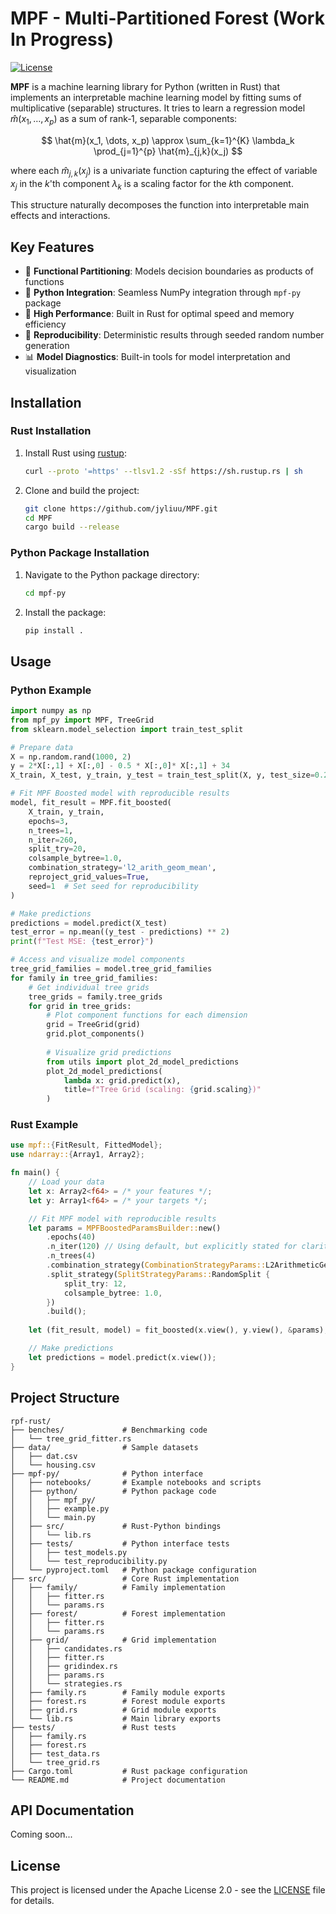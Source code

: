 # MPF - Multi-Partitioned Forest (Work In Progress)

[![License](https://img.shields.io/badge/License-Apache_2.0-blue.svg)](https://opensource.org/licenses/Apache-2.0)


**MPF** is a machine learning library for Python (written in Rust) that implements an interpretable machine learning model by fitting sums of multiplicative (separable) structures. It tries to learn a regression model $\hat{m}(x_1, \dots, x_p)$ as a sum of rank‑1, separable components:
  
$$
\hat{m}(x_1, \dots, x_p) \approx \sum_{k=1}^{K} \lambda_k \prod_{j=1}^{p} \hat{m}_{j,k}(x_j)
$$

where each $\hat{m}_{j,k}(x_j)$ is a univariate function capturing the effect of variable $x_j$ in the $k$'th component $\lambda_k$ is a scaling factor for the $k$th component.

This structure naturally decomposes the function into interpretable main effects and interactions.

## Key Features

- 🌳 **Functional Partitioning**: Models decision boundaries as products of functions
- 🐍 **Python Integration**: Seamless NumPy integration through `mpf-py` package
- 🚀 **High Performance**: Built in Rust for optimal speed and memory efficiency
- 🎯 **Reproducibility**: Deterministic results through seeded random number generation
- 📊 **Model Diagnostics**: Built-in tools for model interpretation and visualization

## Installation

### Rust Installation

1. Install Rust using [rustup](https://rustup.rs/):
   ```sh
   curl --proto '=https' --tlsv1.2 -sSf https://sh.rustup.rs | sh
   ```

2. Clone and build the project:
   ```sh
   git clone https://github.com/jyliuu/MPF.git
   cd MPF
   cargo build --release
   ```

### Python Package Installation

1. Navigate to the Python package directory:
   ```sh
   cd mpf-py
   ```

2. Install the package:
   ```sh
   pip install .
   ```

## Usage

### Python Example

```python
import numpy as np
from mpf_py import MPF, TreeGrid
from sklearn.model_selection import train_test_split

# Prepare data
X = np.random.rand(1000, 2)
y = 2*X[:,1] + X[:,0] - 0.5 * X[:,0]* X[:,1] + 34
X_train, X_test, y_train, y_test = train_test_split(X, y, test_size=0.2, random_state=42)

# Fit MPF Boosted model with reproducible results
model, fit_result = MPF.fit_boosted(
    X_train, y_train,
    epochs=3,
    n_trees=1,
    n_iter=260,
    split_try=20,
    colsample_bytree=1.0,
    combination_strategy='l2_arith_geom_mean',
    reproject_grid_values=True,
    seed=1  # Set seed for reproducibility
)

# Make predictions
predictions = model.predict(X_test)
test_error = np.mean((y_test - predictions) ** 2)
print(f"Test MSE: {test_error}")

# Access and visualize model components
tree_grid_families = model.tree_grid_families
for family in tree_grid_families:
    # Get individual tree grids
    tree_grids = family.tree_grids
    for grid in tree_grids:
        # Plot component functions for each dimension
        grid = TreeGrid(grid)
        grid.plot_components()
        
        # Visualize grid predictions
        from utils import plot_2d_model_predictions
        plot_2d_model_predictions(
            lambda x: grid.predict(x), 
            title=f"Tree Grid (scaling: {grid.scaling})"
        )

```

### Rust Example

```rust
use mpf::{FitResult, FittedModel};
use ndarray::{Array1, Array2};

fn main() {
    // Load your data
    let x: Array2<f64> = /* your features */;
    let y: Array1<f64> = /* your targets */;

    // Fit MPF model with reproducible results
    let params = MPFBoostedParamsBuilder::new()
        .epochs(40)
        .n_iter(120) // Using default, but explicitly stated for clarity
        .n_trees(4)
        .combination_strategy(CombinationStrategyParams::L2ArithmeticGeometricMean)
        .split_strategy(SplitStrategyParams::RandomSplit {
            split_try: 12,
            colsample_bytree: 1.0,
        })
        .build();
    
    let (fit_result, model) = fit_boosted(x.view(), y.view(), &params);

    // Make predictions
    let predictions = model.predict(x.view());
}
```

## Project Structure

```
rpf-rust/
├── benches/             # Benchmarking code
│   └── tree_grid_fitter.rs
├── data/                # Sample datasets
│   ├── dat.csv
│   └── housing.csv
├── mpf-py/              # Python interface
│   ├── notebooks/       # Example notebooks and scripts
│   ├── python/          # Python package code
│   │   ├── mpf_py/
│   │   ├── example.py
│   │   └── main.py
│   ├── src/             # Rust-Python bindings
│   │   └── lib.rs
│   ├── tests/           # Python interface tests
│   │   ├── test_models.py
│   │   └── test_reproducibility.py
│   └── pyproject.toml   # Python package configuration
├── src/                 # Core Rust implementation
│   ├── family/          # Family implementation
│   │   ├── fitter.rs
│   │   └── params.rs
│   ├── forest/          # Forest implementation
│   │   ├── fitter.rs
│   │   └── params.rs
│   ├── grid/            # Grid implementation
│   │   ├── candidates.rs
│   │   ├── fitter.rs
│   │   ├── gridindex.rs
│   │   ├── params.rs
│   │   └── strategies.rs
│   ├── family.rs        # Family module exports
│   ├── forest.rs        # Forest module exports
│   ├── grid.rs          # Grid module exports
│   └── lib.rs           # Main library exports
├── tests/               # Rust tests
│   ├── family.rs
│   ├── forest.rs
│   ├── test_data.rs
│   └── tree_grid.rs
├── Cargo.toml           # Rust package configuration
└── README.md            # Project documentation
```

## API Documentation
Coming soon...

## License

This project is licensed under the Apache License 2.0 - see the [LICENSE](LICENSE) file for details.
